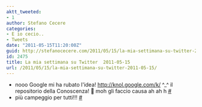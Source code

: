```yaml
---
aktt_tweeted:
- 1
author: Stefano Cecere
categories:
- E io cecio..
- Tweets
date: "2011-05-15T11:20:00Z"
guid: http://stefanocecere.com/2011/05/15/la-mia-settimana-su-twitter-2011-05-15/
id: 2475
title: La mia settimana su Twitter  2011-05-15
url: /2011/05/15/la-mia-settimana-su-twitter-2011-05-15/
---
```


<ul class="aktt_tweet_digest">
  <li>
    nooo Google mi ha rubato l'idea! <a href="http://knol.google.com/k/" rel="nofollow">http://knol.google.com/k/</a> ^_^ il repositorio della Conoscenza! 🙂 moh gli faccio causa ah ah h <a href="http://twitter.com/StefanoCecere/statuses/68940380648914944" class="aktt_tweet_time">#</a>
  </li>
  <li>
    più campeggio per tutti!!! <a href="http://twitter.com/StefanoCecere/statuses/67512082706333696" class="aktt_tweet_time">#</a>
  </li>
</ul>